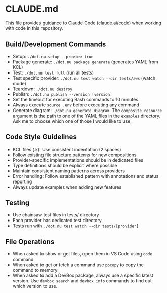 # CLAUDE.md

This file provides guidance to Claude Code (claude.ai/code) when working with code in this repository.

## Build/Development Commands
- Setup: `./dot.nu setup --preview true`
- Package generate: `./dot.nu package generate` (generates YAML from KCL)
- Test: `./dot.nu test full` (run all tests)
- Test specific provider: `./dot.nu test watch --dir tests/aws` (watch mode)
- Teardown: `./dot.nu destroy`
- Publish: `./dot.nu publish --version [version]`
- Set the timeout for executing Bash commands to 10 minutes
- Always execute `source .env` before executing any command
- Generate diagram: `./dot.nu generate diagram`. The `composite_resource` argument is the path to one of the YAML files in the `examples` directory. Ask me to choose which one of those I would like to use.

## Code Style Guidelines
- KCL files (.k): Use consistent indentation (2 spaces)
- Follow existing file structure patterns for new compositions
- Provider-specific implementations should be in dedicated files
- Type definitions should be explicit where possible
- Maintain consistent naming patterns across providers
- Error handling: Follow established pattern with annotations and status reporting
- Always update examples when adding new features

## Testing
- Use chainsaw test files in tests/ directory
- Each provider has dedicated test directory
- Tests run with `./dot.nu test watch --dir tests/[provider]`

## File Operations
- When asked to show or get files, open them in VS Code using `code` command
- When asked to get or fetch a command use `pbcopy` to copy the command to memory
- When asked to add a DevBox package, always use a specific latest version. Use `devbox search` and `devbox info` commands to find out which version to use.